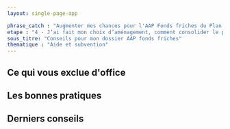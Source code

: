 ```yaml
---
layout: single-page-app

phrase_catch : "Augmenter mes chances pour l'AAP Fonds friches du Plan de Relance"
etape : "4 - J’ai fait mon choix d’aménagement, comment consolider le projet avant d’attaquer les travaux ?"
sous_titre: "Conseils pour mon dossier AAP fonds friches"
thematique : "Aide et subvention"
---
```



## Ce qui vous exclue d'office

## Les bonnes pratiques

## Derniers conseils
